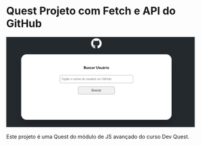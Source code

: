# Quest Projeto com Fetch e API do GitHub

<img src="./tela-api-github.gif">

Este projeto é uma Quest do módulo de JS avançado do curso Dev Quest. 